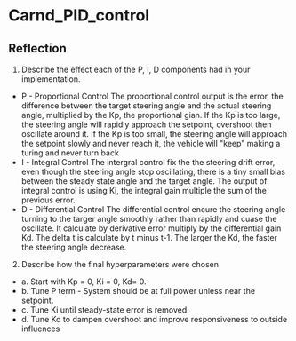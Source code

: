 # Carnd_PID_control
## Reflection
1. Describe the effect each of the P, I, D components had in your implementation.
* P - Proportional Control
   The proportional control output is the error, the difference between the target steering angle and the actual steering angle, multiplied by the Kp, the proportional gian. If the Kp is too large, the steering angle will rapidly approach the setpoint, overshoot then oscillate around it. If the Kp is too small, the steering angle will approach the setpoint slowly and never reach it, the vehicle will "keep" making a turing and never turn back
* I - Integral Control
   The intergral control fix the the steering drift error, even though the steering angle stop oscillating, there is a tiny small bias between the steady state angle and the target angle. The output of integral control is using Ki, the integral gain multiple the sum of the previous error.
* D - Differential Control
   The differential control encure the steering angle turning to the targer angle smoothly rather than rapidly and cuase the oscillate. It calculate by derivative error multiply by the differential gain Kd. The delta t is calculate by t minus t-1. The larger the Kd, the faster the steering angle decrease.
   
2. Describe how the final hyperparameters were chosen
*  a. Start with Kp = 0, Ki = 0, Kd= 0. 
*  b. Tune P term - System should be at full power unless near the setpoint.
*  c. Tune Ki until steady-state error is removed.
*  d. Tune Kd to dampen overshoot and improve responsiveness to outside influences
